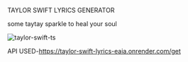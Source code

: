 TAYLOR SWIFT LYRICS GENERATOR

some taytay sparkle to heal your soul


![taylor-swift-ts](https://github.com/raLITsa13/taylor-swift-lyrics-generator/assets/140058942/374897d8-d3a6-44a4-a01c-83885a54ab4c)

API USED-https://taylor-swift-lyrics-eaia.onrender.com/get



